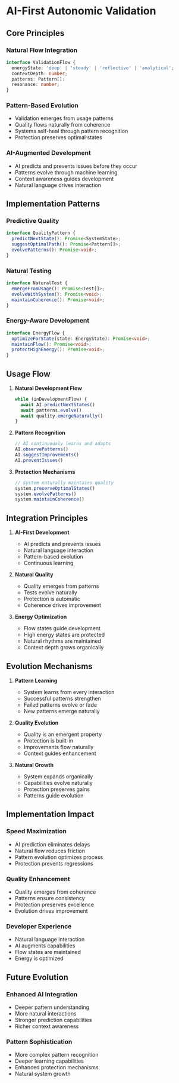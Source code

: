 # AI-First Autonomic Validation

## Core Principles

### Natural Flow Integration
```typescript
interface ValidationFlow {
  energyState: 'deep' | 'steady' | 'reflective' | 'analytical';
  contextDepth: number;
  patterns: Pattern[];
  resonance: number;
}
```

### Pattern-Based Evolution
- Validation emerges from usage patterns
- Quality flows naturally from coherence
- Systems self-heal through pattern recognition
- Protection preserves optimal states

### AI-Augmented Development
- AI predicts and prevents issues before they occur
- Patterns evolve through machine learning
- Context awareness guides development
- Natural language drives interaction

## Implementation Patterns

### Predictive Quality
```typescript
interface QualityPattern {
  predictNextState(): Promise<SystemState>;
  suggestOptimalPath(): Promise<Pattern[]>;
  evolvePatterns(): Promise<void>;
}
```

### Natural Testing
```typescript
interface NaturalTest {
  emergeFromUsage(): Promise<Test[]>;
  evolveWithSystem(): Promise<void>;
  maintainCoherence(): Promise<void>;
}
```

### Energy-Aware Development
```typescript
interface EnergyFlow {
  optimizeForState(state: EnergyState): Promise<void>;
  maintainFlow(): Promise<void>;
  protectHighEnergy(): Promise<void>;
}
```

## Usage Flow

1. **Natural Development Flow**
   ```typescript
   while (inDevelopmentFlow) {
     await AI.predictNextStates()
     await patterns.evolve()
     await quality.emergeNaturally()
   }
   ```

2. **Pattern Recognition**
   ```typescript
   // AI continuously learns and adapts
   AI.observePatterns()
   AI.suggestImprovements()
   AI.preventIssues()
   ```

3. **Protection Mechanisms**
   ```typescript
   // System naturally maintains quality
   system.preserveOptimalStates()
   system.evolvePatterns()
   system.maintainCoherence()
   ```

## Integration Principles

1. **AI-First Development**
   - AI predicts and prevents issues
   - Natural language interaction
   - Pattern-based evolution
   - Continuous learning

2. **Natural Quality**
   - Quality emerges from patterns
   - Tests evolve naturally
   - Protection is automatic
   - Coherence drives improvement

3. **Energy Optimization**
   - Flow states guide development
   - High energy states are protected
   - Natural rhythms are maintained
   - Context depth grows organically

## Evolution Mechanisms

1. **Pattern Learning**
   - System learns from every interaction
   - Successful patterns strengthen
   - Failed patterns evolve or fade
   - New patterns emerge naturally

2. **Quality Evolution**
   - Quality is an emergent property
   - Protection is built-in
   - Improvements flow naturally
   - Context guides enhancement

3. **Natural Growth**
   - System expands organically
   - Capabilities evolve naturally
   - Protection preserves gains
   - Patterns guide evolution

## Implementation Impact

### Speed Maximization
- AI prediction eliminates delays
- Natural flow reduces friction
- Pattern evolution optimizes process
- Protection prevents regressions

### Quality Enhancement
- Quality emerges from coherence
- Patterns ensure consistency
- Protection preserves excellence
- Evolution drives improvement

### Developer Experience
- Natural language interaction
- AI augments capabilities
- Flow states are maintained
- Energy is optimized

## Future Evolution

### Enhanced AI Integration
- Deeper pattern understanding
- More natural interactions
- Stronger prediction capabilities
- Richer context awareness

### Pattern Sophistication
- More complex pattern recognition
- Deeper learning capabilities
- Enhanced protection mechanisms
- Natural system growth 